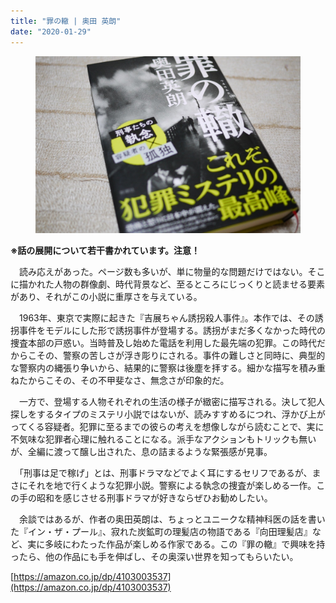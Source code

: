 ```yaml
---
title: "罪の轍 | 奥田 英朗"
date: "2020-01-29"
---
```


<figure>

![](assets/na24dc34d8b44_a0a6394b1320c52e86ca2d558eea961f.jpeg)

</figure>

**※話の展開について若干書かれています。注意！**

　読み応えがあった。ページ数も多いが、単に物量的な問題だけではない。そこに描かれた人物の群像劇、時代背景など、至るところにじっくりと読ませる要素があり、それがこの小説に重厚さを与えている。

　1963年、東京で実際に起きた『吉展ちゃん誘拐殺人事件』。本作では、その誘拐事件をモデルにした形で誘拐事件が登場する。誘拐がまだ多くなかった時代の捜査本部の戸惑い。当時普及し始めた電話を利用した最先端の犯罪。この時代だからこその、警察の苦しさが浮き彫りにされる。事件の難しさと同時に、典型的な警察内の縄張り争いから、結果的に警察は後塵を拝する。細かな描写を積み重ねたからこその、その不甲斐なさ、無念さが印象的だ。

　一方で、登場する人物それぞれの生活の様子が緻密に描写される。決して犯人探しをするタイプのミステリ小説ではないが、読みすすめるにつれ、浮かび上がってくる容疑者。犯罪に至るまでの彼らの考えを想像しながら読むことで、実に不気味な犯罪者心理に触れることになる。派手なアクションもトリックも無いが、全編に渡って醸し出された、息の詰まるような緊張感が見事。

　「刑事は足で稼げ」とは、刑事ドラマなどでよく耳にするセリフであるが、まさにそれを地で行くような犯罪小説。警察による執念の捜査が楽しめる一作。この手の昭和を感じさせる刑事ドラマが好きならぜひお勧めしたい。

　余談ではあるが、作者の奥田英朗は、ちょっとユニークな精神科医の話を書いた『イン・ザ・プール』、寂れた炭鉱町の理髪店の物語である『向田理髪店』など、実に多岐にわたった作品が楽しめる作家である。この『罪の轍』で興味を持ったら、他の作品にも手を伸ばし、その奥深い世界を知ってもらいたい。

[https://amazon.co.jp/dp/4103003537](https://amazon.co.jp/dp/4103003537)
